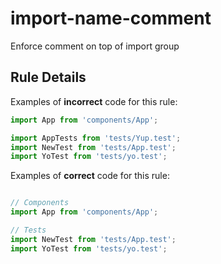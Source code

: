 # import-name-comment

Enforce comment on top of import group


## Rule Details

Examples of **incorrect** code for this rule:

```js
import App from 'components/App';

import AppTests from 'tests/Yup.test';
import NewTest from 'tests/App.test';
import YoTest from 'tests/yo.test';
```

Examples of **correct** code for this rule:

```js

// Components
import App from 'components/App';

// Tests
import NewTest from 'tests/App.test';
import YoTest from 'tests/yo.test';
```
